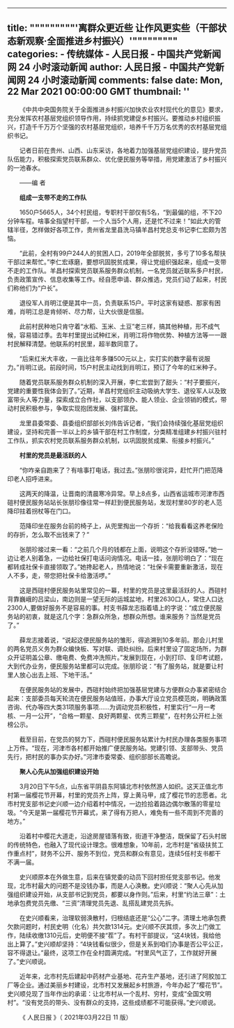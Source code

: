 
---
title: """""""""'离群众更近些 让作风更实些（干部状态新观察·全面推进乡村振兴）'"""""""""
categories: 
    - 传统媒体
    - 人民日报 - 中国共产党新闻网 24 小时滚动新闻
author: 人民日报 - 中国共产党新闻网 24 小时滚动新闻
comments: false
date: Mon, 22 Mar 2021 00:00:00 GMT
thumbnail: ''
---

<div>   
<p style="text-indent: 2em;">
《中共中央国务院关于全面推进乡村振兴加快农业农村现代化的意见》要求，充分发挥农村基层党组织领导作用，持续抓党建促乡村振兴。要推动乡村组织振兴，打造千千万万个坚强的农村基层党组织，培养千千万万名优秀的农村基层党组织书记。</p>
<p style="text-indent: 2em;">
记者日前在贵州、山西、山东采访，各地着力加强基层党组织建设，提升党员队伍能力，积极探索党员联系群众、优化便民服务等举措，用党建激活了乡村振兴的一池春水。</p>
<p style="text-indent: 2em;">
——编 者 </p>
<p style="text-indent: 2em;">
<strong>组成一支带不走的工作队</strong></p>
<p style="text-indent: 2em;">
1650户5665人，34个村民组，专职村干部仅有5名，“到最偏的组，不下20分钟车程。啥事全指望村干部，一个人当5个人用，还是忙不过来！”如此大的管辖半径，怎样做好各项工作，贵州省龙里县洗马镇羊昌村党总支书记李仁宏颇为苦恼。</p>
<p style="text-indent: 2em;">
“此前，全村有99户244人的贫困人口，2019年全部脱贫，多亏了10多名帮扶干部过来帮忙。”李仁宏琢磨，要想巩固脱贫成果，得让党组织强起来，组成一支带不走的工作队。羊昌村探索党员联系服务群众机制，一名党员就近联系多户村民，负责政策宣传、信息收集等工作。经自愿申请、群众推选，党员们动了起来，村民们称他们为“户长”。</p>
<p style="text-indent: 2em;">
退役军人肖明江便是其中一员，负责联系15户。平时这家有疑惑、那家有困难，肖明江总是肯倾听、尽力帮，让大伙很是信服。</p>
<p style="text-indent: 2em;">
此前村民种地只肯守着“水稻、玉米、土豆”老三样，搞其他种植，形不成气候，容易错过季。去年村里提出试种红米，肖明江将作物优势、种植方法等一一跟村民解释清楚。他联系的村民里，超半数同意了。</p>
<p style="text-indent: 2em;">
“后来红米大丰收，一亩比往年多赚500元以上，实打实的数字最有说服力。”肖明江说。前段时间，15户村民主动找到肖明江，预订了今年的红米种子。</p>
<p style="text-indent: 2em;">
随着党员联系服务群众机制的深入开展，李仁宏尝到了甜头：“村子要振兴，党建的重要性我体会到了。”近期，羊昌村党组织主动吸纳大学生、退役军人以及致富带头人等力量，探索成立合作社，以支部领办、能人领业、企业领销的模式，带动村民积极参与，争取实现抱团发展、强村富民。</p>
<p style="text-indent: 2em;">
龙里县委常委、县委组织部部长刘伟告诉记者，“我们会持续强化基层党组织建设，坚持和完善一半以上的乡镇干部在村工作制度，分类精准组建乡村振兴驻村工作队，抓实农村党员联系服务群众机制，以巩固脱贫成果、衔接乡村振兴。”</p>
<p style="text-indent: 2em;">
<strong>村里的党员是最活跃的人</strong></p>
<p style="text-indent: 2em;">
“你咋亲自跑来了？有啥事打电话，我过去。”张朋珍很诧异，赶忙开门把范降印老人招呼进来。</p>
<p style="text-indent: 2em;">
这两天的降温，让晋南的清晨寒冷异常。早上8点多，山西省运城市河津市西磑村便民服务站站长张朋珍像往常一样赶到便民服务站，发现村里80岁的老人范降印拄着拐杖等在门口。</p>
<p style="text-indent: 2em;">
范降印坐在服务台前的椅子上，从兜里掏出一个存折：“给我看看这养老保险的存折，怎么取不出钱来了？”</p>
<p style="text-indent: 2em;">
张朋珍接过来一看：“之前几个月的钱都在上面，说明这个存折没错呀。”她一边让老人别着急，一边给社保打电话问询情况。电话一挂，张朋珍明白了：“现在都转成社保卡直接领取了。”她搀起老人，热情地说：“社保卡需要重新激活，现在人不多，走，带您把社保卡给激活啰。”</p>
<p style="text-indent: 2em;">
这是西磑村便民服务站里常见的一幕，村里的党员是这里最活跃的人。西磑村背靠巍峨的吕梁山，南边则是一望无际的运城盆地，村里2630口人，常住人口达2300人,要做好服务不是容易的事。村支书薛龙志指着墙上的字说：“成立便民服务站的初衷，就是这几个字：急群众所急，想群众所想。谁来服务？当然是党员了。”</p>
<p style="text-indent: 2em;">
薛龙志接着说，“说起这便民服务站的雏形，得追溯到10多年前。那会儿村里的两名党员义务为群众编快板、写对联、调处纠纷。后来村里设了固定场所，为群众开证明盖公章、缴电费、免费冲洗照片。”发展到现在，小到打印、复印考试题，大到代办业务，便民服务站里都可以完成。张朋珍说：“有了服务站，就是要让村里人放心出去上班、下地干活。”</p>
<p style="text-indent: 2em;">
在便民服务站的发展中，西磑村始终把加强基层党建与方便群众办事紧密结合起来：支部委员每天轮流在便民服务站值班，办事大厅设立党员模范岗，明确政策咨询、代办等四大类31项服务事项……为调动党员积极性，村里实行“一月一考核、一月一公开”，“合格一颗星、良好两颗星、优秀三颗星”，在村务公开栏上张榜公示。</p>
<p style="text-indent: 2em;">
截至目前，在党员的努力下，西磑村便民服务站累计为村民办理各类服务事项上万件。“现在，河津市各村都开始推广便民服务站。党建引领、支部带头、党员先行，把村民的事办实办好。”河津市委常委、组织部部长高瞻说。</p>
<p style="text-indent: 2em;">
<strong>聚人心先从加强组织建设开始</strong></p>
<p style="text-indent: 2em;">
3月20日下午5点，山东省平阴县东阿镇北市村依然游人如织。这天正值北市村第一届樱花节开幕，村里的党员齐上阵，穿上黄马甲，成了樱花节的志愿者。北市村党支部书记史兴顺一边介绍着村中情况，一边捡拾着路边偶尔散落的零星垃圾。“今天是第一届樱花节开幕式，来了得有万把人，难免有一些不周到不完善的地方。”</p>
<p style="text-indent: 2em;">
沿着村中樱花大道走，沿途房屋错落有致，街道干净整洁，既保留了石头村居的传统特色，也融入了现代设计理念。很难想象，10年前，北市村是“省级扶贫工作重点村”，财务不公开、服务不到位，党员和群众有意见，连续5任村支书都干不满一届。</p>
<p style="text-indent: 2em;">
史兴顺原本在外做生意，后来在镇党委的动员下回村担任党支部书记。他发现，北市村最大的问题不是没钱办事，而是人心涣散。史兴顺说：“聚人心先从加强组织建设开始，从支部书记到党员，都要以身作则。”后来，村里“约法三章”：土地承包费党员先缴、“三资”清理党员先退、乱搭乱建党员先拆。</p>
<p style="text-indent: 2em;">
在史兴顺看来，治理软弱涣散村，归根结底还是“公心”二字。清理土地承包费欠款问题时，村民史明（化名）共欠款1314元。史兴顺不厌其烦，多次上门做工作，陆续收缴1310元后，史明便不接“茬”了。有村干部提议，“这4块钱，我给他出上算了。”史兴顺却坚持：“4块钱看似很少，但是关系到咱们办事是否公平公正，容不得退让。”最终，这项工作在全村圆满完成。“村里风气正了，工作就好开展了。”史兴顺说。</p>
<p style="text-indent: 2em;">
近年来，北市村先后建起中药材产业基地、花卉生产基地，还引进了阿胶加工厂等企业。通过美丽乡村建设，北市村又发展起乡村旅游，今年办起了“樱花节”。史兴顺兑现了当年作出的承诺：让北市村从一个乱村、穷村，变成“全国文明村”。“没有党员的带头、没有群众的支持，这些成绩都不可能获得。”史兴顺说。</p>
<p style="text-indent: 2em;">
<span id="paper_num" style="text-indent: 2em; display: block;">《 人民日报 》（ 2021年03月22日 11 版）</span></p>

                  
</div>
            